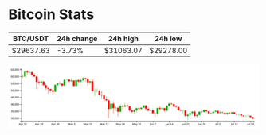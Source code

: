 # Bitcoin Stats

BTC/USDT|24h change|24h high|24h low|
|---|---|---|---|
|$29637.63|-3.73%|$31063.07|$29278.00|

<img src="./chart.svg">
